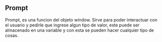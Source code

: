 ## Prompt

Prompt, es una funcion del objeto window. Sirve para poder interactuar con el usuario y pedirle que ingrese algun tipo de valor, este puede ser almacenado en una variable y con esta se pueden hacer cualquier tipo de cosas. 


